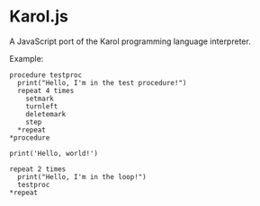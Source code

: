# Karol.js
A JavaScript port of the Karol programming language interpreter.

Example:

```
procedure testproc
  print("Hello, I'm in the test procedure!")
  repeat 4 times
    setmark
    turnleft
    deletemark
    step
  *repeat
*procedure

print('Hello, world!')

repeat 2 times
  print("Hello, I'm in the loop!")
  testproc
*repeat
```
